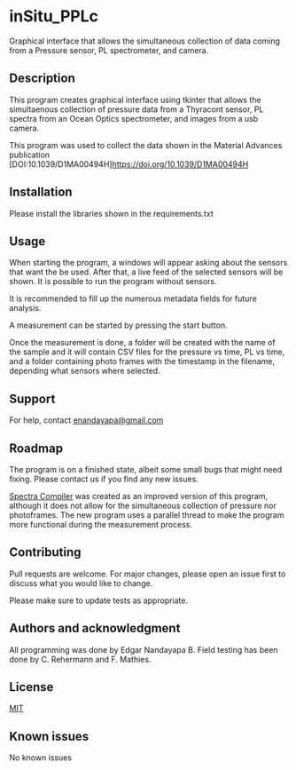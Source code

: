 # inSitu_PPLc
Graphical interface that allows the simultaneous collection of data coming from a Pressure sensor, PL spectrometer, and camera.

## Description
This program creates graphical interface using tkinter that allows the simultaenous collection of pressure data from a Thyracont sensor, PL spectra from an Ocean Optics spectrometer, and images from a usb camera.

This program was used to collect the data shown in the Material Advances publication [DOI:10.1039/D1MA00494H]https://doi.org/10.1039/D1MA00494H 

## Installation
Please install the libraries shown in the requirements.txt

## Usage
When starting the program, a windows will appear asking about the sensors that want the be used. After that, a live feed of the selected sensors will be shown. It is possible to run the program without sensors. 

It is recommended to fill up the numerous metadata fields for future analysis.

A measurement can be started by pressing the start button.

Once the measurement is done, a folder will be created with the name of the sample and it will contain CSV files for the pressure vs time, PL vs time, and a folder containing photo frames with the timestamp in the filename, depending what sensors where selected.


## Support
For help, contact enandayapa@gmail.com

## Roadmap
The program is on a finished state, albeit some small bugs that might need fixing. 
Please contact us if you find any new issues.

[Spectra Compiler](https://gitlab.hzdr.de/hyd/spectra-compiler.git) was created as an improved version of this program, although it does not allow for the simultaneous collection of pressure nor photoframes. The new program uses a parallel thread to make the program more functional during the measurement process.

## Contributing
Pull requests are welcome. For major changes, please open an issue first to discuss what you would like to change.

Please make sure to update tests as appropriate.

## Authors and acknowledgment
All programming was done by Edgar Nandayapa B.
Field testing has been done by C. Rehermann and F. Mathies.

## License
[MIT](https://choosealicense.com/licenses/mit/)

## Known issues
No known issues